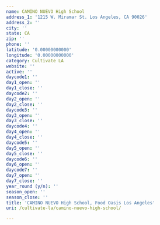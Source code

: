 ```yaml
---
name: CAMINO NUEVO High School
address_1: '1215 W. Miramar St. Los Angeles, CA 90026'
address_2: ''
city: ''
state: CA
zip: ''
phone: ''
latitude: '0.00000000000'
longitude: '0.00000000000'
category: Cultivate LA
website: ''
active: ''
daycode1: ''
day1_open: ''
day1_close: ''
daycode2: ''
day2_open: ''
day2_close: ''
daycode3: ''
day3_open: ''
day3_close: ''
daycode4: ''
day4_open: ''
day4_close: ''
daycode5: ''
day5_open: ''
day5_close: ''
daycode6: ''
day6_open: ''
daycode7: ''
day7_open: ''
day7_close: ''
year_round (y/n): ''
season_open: ''
season_close: ''
title: 'CAMINO NUEVO High School, Food Oasis Los Angeles'
uri: /cultivate-la/camino-nuevo-high-school/

---
```

